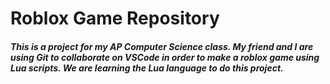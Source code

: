 # Roblox Game Repository

##### This is a project for my AP Computer Science class. My friend and I are using Git to collaborate on VSCode in order to make a roblox game using Lua scripts. We are learning the Lua language to do this project.
